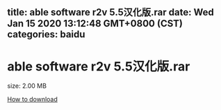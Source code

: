 
title: able software r2v 5.5汉化版.rar
date: Wed Jan 15 2020 13:12:48 GMT+0800 (CST)    
categories: baidu
---

# able software r2v 5.5汉化版.rar
size: 2.00 MB
 
 

[How to download](https://bpcam.bemobtrk.com/go/2ceec3aa-1ca2-46d6-b9ff-aaa5c184517c?jno=584)
